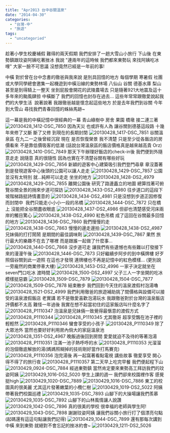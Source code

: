 ```yaml
---
title: "Apr2013 台中谷關溫泉"
date: "2014-04-30"
categories: 
  - "台灣-中"
  - "旅遊"
tags: 
  - "uncategoried"
---
```


趁著小學生校慶補假 難得的兩天假期 我們安排了一趟大雪山小旅行 下山後 在東勢鎮跟玟姿阿姨吃著挫冰 我說 "連兩年的這時候 我們都來東勢玩 來找阿姨吃冰哩" 大家一臉不可思議 沒想竟然已經是一年前的事!

中橫 對於曾在台中念書的徹爸與我來說 是別具回憶的地方 每個學期 寒暑假 社團或大學同學總會邀集一起機遊到中橫沿線的東勢林場 八仙山 谷關 德基水庫 梨山 甚至是到得騎上一整天 坐到屁股會開花的武陵農場去 只是隨著921大地震及這十多年來的颱風肆掠 中橫斷了 我們的回憶也封存在過去... 這些年常常跟徹愛說起我們的大學生活  說著說著 我跟徹爸越是懷念起這些地方 於是去年我們到谷關 今年到大雪山 尋找我們青春回憶的蛛絲馬跡~

這一幕是我的中橫記憶中很經典的一幕 青山綠樹中 房舍 果園 橋墩 接二連三著 ![20130428_1412-DSC_7850](images/8703764818_440505d101.jpg) 因為天災 也或許有人為 讓谷關到德基這段路 十幾年來修了又斷 斷了又修 到現在的長期封閉 ![20130428_1417-DSC_7851](images/8702643313_51b5e5e24d.jpg) 谷關溫泉區 在九二一之後曾經沉寂 現在 是否恢復榮景 我不清楚 只是至少從各飯店的房價看來 不是靠低價吸客的低潮 (話說台灣溫泉區的飯店價格真是越來越高貴 Orz) ![20130428_1410-DSC_7849](images/8702643723_b463233377.jpg) 那天下午辦理好飯店的check-in後 我們便到外隨意走走 說隨意 真的很隨性 因為也實在不清楚谷關有哪些好玩 ![20130428_1429-DSC_7856](images/8702642501_12c909e43f.jpg) 新穎的遊客中心建築吸引我們登門尋章 章沒蓋著 到是發現遊客中心後頭的公園可以讓人走走 ![20130428_1429-DSC_7857](images/8703763598_5b3b31d82d.jpg) 公園並沒有太特別 就...純粹可以走走 坐坐的地方 ![20130428_1428-DS2_4979](images/8703763894_5610718f39.jpg) ![20130428_1429-DSC_7855](images/8703763808_f42e0f8942.jpg) 離開公園後 研究了路邊矗立的地圖 總算找著可俯覽谷關全景的捎來步道可探訪 ![20130428_1433-DS2_4980](images/8703763494_a220d4d99d.jpg) 往步道口的這段下坡階梯路挺詩情畫意的 ![20130428_1434-DS2_4981](images/8703763388_55c78e342c.jpg) 只是沒想到步道正因修復而封閉中  我們只能走小小小一段的吊橋 ![20130428_1444-DSC_7872](images/8702640541_2353b7f383.jpg) 只在橋上 沒能把全谷關盡收眼底 ![20130428_1437-DS2_4986](images/8703762854_2ab6f941d7.jpg) 但卻也清楚感受河床兩岸的觸目驚心 ![20130428_1438-DS2_4990](images/8703762348_69063c4762.jpg) 紅色吊橋 成了這回在谷關最多回憶的地方 ![20130428_1436-DSC_7860](images/8703763066_6113def275.jpg) 我們慢慢的走 ![20130428_1438-DSC_7863](images/8703762640_e17dbb9b0c.jpg) 慢慢的邊走邊拍 ![20130428_1438-DS2_4987](images/8702641395_6378cde166.jpg) 兄妹倆的打打鬧鬧 是期間的最佳調味劑 ![20130428_1439-DSC_7867](images/8703761932_83e2825292.jpg) 果然 旅行最大的樂趣不在去了哪裡 而是跟誰一起做了什麼事... ![20130428_1440-DSC_7868](images/8702640741_a621664921.jpg) 沒步道可走 讓我們有些遺憾也有些難以打發接下來的漫漫午後 ![20130428_1446-DSC_7873](images/8702640317_b86cce4986.jpg) 只好繼續步阿步的到中橫牌樓 好歹照個谷關到此一遊照 在這也才發現 連牌樓也不再是記憶中的紅色模樣... (更別說一旁龐然的商業停車大樓) ![20130428_1453-DS2_4996](images/8703761244_a3774e9f32.jpg) 一家子決定就坐在seven門口吃冰 渡時間 ![20130428_1500-DS2_4997](images/8702640015_ebda187eb7.jpg) 父子三人一字坐開的吃冰模樣挺惡霸 ![20130428_1509-DSC_7879](images/8702639659_dfec40a81e.jpg) ![20130428_1504-DSC_7877](images/8702639853_5660fbf513.jpg) ![20130428_1509-DSC_7878](images/8703760872_4c77316836.jpg) 結束散步 我們回到今天住的溫泉渡假村泡湯嚕 ![20130428_1521-DS2_4999](images/8702639363_3a4a41fb68.jpg) 我們利用徹爸的旅遊補助挑了間價格與設備可以接受的溫泉渡假飯店 老實講 若不是徹愛喜歡泡湯玩水 我跟徹爸對於台灣的溫泉飯店評價都不太高 難怪一年過後 我實在想不起當初住的這家飯店叫什麼名字了 ![20130428_P1110347](images/8702638995_d225757a51.jpg) 泡溫泉是兄妹倆一致覺得最愜意的渡假方式 ![20130428_P1110344](images/8702639243_73852df6ef.jpg) ![20130428_P1110345](images/8702639167_9ef31ea7ba.jpg) 尤其徹哥 超享受飄在池子裡的輕輕然 ![20130428_P1110346](images/8702639079_956750db5e.jpg) 蠻會享受的小孩子 ![20130428_P1110349](images/8703759916_602a832597.jpg) 除了大眾池外 當然也要好好利用房內倘大的家庭溫泉池 ![20130428_1351-DS2_4967](images/8702644153_c710d157e5.jpg) 晚飯過後回到房間 愛愛就迫不及待的等著泡湯 ![20130428_P1110351](images/8703758898_7813f08153.jpg) 注滿一池子熱呼呼的水 ![20130428_P1110353](images/8702637745_160e2da957.jpg) 光溜溜的泡個徹底解放的湯(媽媽照糊掉的技術剛好當作打馬賽克) ![20130428_P1110356](images/8703758596_986f8d856a.jpg) 泡完湯後 再一起窩著看點電視 講些故事 徹愛享受 開心得不得了的旅行夜 ![20130428_P1110357](images/8702637553_cba76e2b6e.jpg) 第二天早上吃完早餐 我們便起程下山 ![20130429_0924-DSC_7884](images/8703757766_d655d56dbf.jpg) 經過東勢鎮 當然肯定要來東勢高工拜訪我們的玟姿阿姨 ![20130429_1016-DS2_5020](images/8703756984_4a002a1281.jpg) 學生上課的週一 我們卻來校園裡作客 感覺挺high ![20130429_1020-DSC_7889](images/8702635467_4080c00dd4.jpg) ![20130429_1016-DSC_7886](images/8702636339_9cd9dfed8c.jpg) 東工的校園真的很美麗 尤其這片發著嫩葉的小欖仁樹 ![20130429_1019-DS2_5022](images/8702635817_321dc8cb1a.jpg) 阿姨帶著我們校園巡禮 ![20130429_1035-DSC_7893](images/8703756218_0bc3e2de62.jpg) 山腳下的大操場讓我們羨慕 ![20130429_1035-DSC_7892](images/8702635361_eb25bfec98.jpg) 山腳下的山林風情讓人說讚 ![20130429_1042-DSC_7896](images/8702635207_a0138b9146.jpg) 真的很美的學校 很幸福的老師與學生阿! ![20130429_1043-DSC_7898](images/8702635119_60f75d189f.jpg) 謝謝玟姿阿姨 讓我們谷關小旅行打了個漂亮句點 (起碼還有這這句點讓我們記得) ![20130429_1044-DSC_7899](images/8703755960_89cfda7581.jpg) 還有那每次講到中橫 來到東勢 就絕對不會忘記的挫冰約會~ ![20130429_1211-DS2_5026](images/8703755660_9357c29bdc.jpg)
